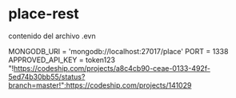 # place-rest
contenido del archivo .evn

MONGODB_URI = 'mongodb://localhost:27017/place'
PORT = 1338
APPROVED_API_KEY = token123
"!https://codeship.com/projects/a8c4cb90-ceae-0133-492f-5ed74b30bb55/status?branch=master!":https://codeship.com/projects/141029